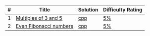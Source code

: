 
| # | Title | Solution | Difficulty Rating |
|---| ----- | -------- | ---------- |
|1|[Multiples of 3 and 5](https://projecteuler.net/problem=1)|[cpp](./001/001.cpp)|[5%](./001/README.md)|
|2|[Even Fibonacci numbers](https://projecteuler.net/problem=2)|[cpp](./002/002.cpp)|[5%](./002/README.md)|
